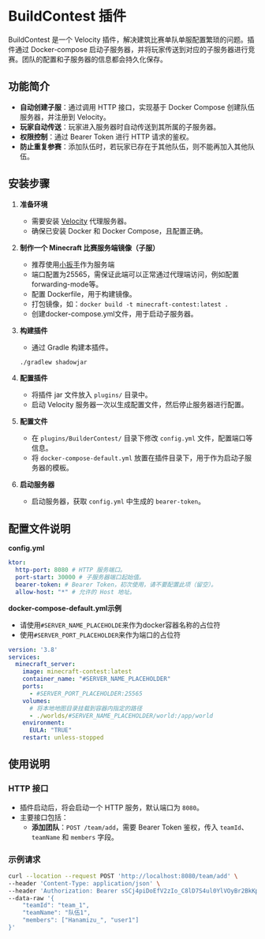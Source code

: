 # BuildContest 插件

BuildContest 是一个 Velocity 插件，解决建筑比赛单队单服配置繁琐的问题。插件通过 Docker-compose 启动子服务器，并将玩家传送到对应的子服务器进行竞赛。团队的配置和子服务器的信息都会持久化保存。

## 功能简介

- **自动创建子服**：通过调用 HTTP 接口，实现基于 Docker Compose 创建队伍服务器，并注册到 Velocity。
- **玩家自动传送**：玩家进入服务器时自动传送到其所属的子服务器。
- **权限控制**：通过 Bearer Token 进行 HTTP 请求的鉴权。
- **防止重复参赛**：添加队伍时，若玩家已存在于其他队伍，则不能再加入其他队伍。

## 安装步骤

1. **准备环境**
    - 需要安装 [Velocity](https://velocitypowered.com/) 代理服务器。
    - 确保已安装 Docker 和 Docker Compose，且配置正确。

2. **制作一个 Minecraft 比赛服务端镜像（子服）**
    - 推荐使用[小扳手](https://www.minebbs.com/resources/1-20-4.8372/)作为服务端
    - 端口配置为25565，需保证此端可以正常通过代理端访问，例如配置forwarding-mode等。
    - 配置 Dockerfile，用于构建镜像。
    - 打包镜像，如：`docker build -t minecraft-contest:latest .`
    - 创建docker-compose.yml文件，用于启动子服务器。

3. **构建插件**
    - 通过 Gradle 构建本插件。

   ```bash
   ./gradlew shadowjar
   ```

4. **配置插件**
    - 将插件 jar 文件放入 `plugins/` 目录中。
    - 启动 Velocity 服务器一次以生成配置文件，然后停止服务器进行配置。

5. **配置文件**
    - 在 `plugins/BuilderContest/` 目录下修改 `config.yml` 文件，配置端口等信息。
    - 将 `docker-compose-default.yml` 放置在插件目录下，用于作为启动子服务器的模板。

6. **启动服务器**
    - 启动服务器，获取 `config.yml` 中生成的 `bearer-token`。

## 配置文件说明

**config.yml**
```yaml
ktor:
  http-port: 8080 # HTTP 服务端口。
  port-start: 30000 # 子服务器端口起始值。
  bearer-token: # Bearer Token，初次使用，请不要配置此项（留空）。
  allow-host: "*" # 允许的 Host 地址。
```

**docker-compose-default.yml示例**
- 请使用`#SERVER_NAME_PLACEHOLDE`来作为docker容器名称的占位符
- 使用`#SERVER_PORT_PLACEHOLDER`来作为端口的占位符
```yaml
version: '3.8'
services:
  minecraft_server:
    image: minecraft-contest:latest
    container_name: "#SERVER_NAME_PLACEHOLDER"
    ports:
      - #SERVER_PORT_PLACEHOLDER:25565
    volumes:
      # 将本地地图目录挂载到容器内指定的路径
      - ./worlds/#SERVER_NAME_PLACEHOLDER/world:/app/world
    environment:
      EULA: "TRUE"
    restart: unless-stopped
```

## 使用说明

### HTTP 接口

- 插件启动后，将会启动一个 HTTP 服务，默认端口为 `8080`。
- 主要接口包括：
    - **添加团队**：`POST /team/add`，需要 Bearer Token 鉴权，传入 `teamId`、`teamName` 和 `members` 字段。

### 示例请求

```bash
curl --location --request POST 'http://localhost:8080/team/add' \
--header 'Content-Type: application/json' \
--header 'Authorization: Bearer sSCj4piDoEfV2zIo_C8lD7S4ul0YlVOyBr2BkKpdsTI（请从config.yml中获取）' \
--data-raw '{
    "teamId": "team_1",
    "teamName": "队伍1",
    "members": ["Hanamizu_", "user1"]
}'
```
